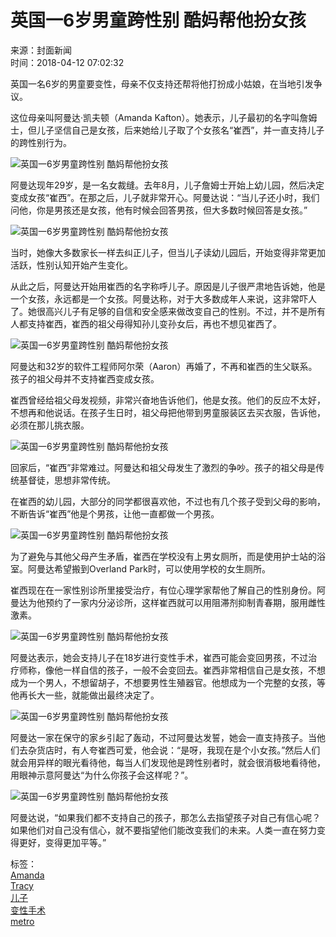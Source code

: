 # 英国一6岁男童跨性别 酷妈帮他扮女孩

来源：封面新闻  
时间：2018-04-12 07:02:32

英国一名6岁的男童要变性，母亲不仅支持还帮将他打扮成小姑娘，在当地引发争议。

这位母亲叫阿曼达·凯夫顿（Amanda Kafton）。她表示，儿子最初的名字叫詹姆士，但儿子坚信自己是女孩，后来她给儿子取了个女孩名“崔西”，并一直支持儿子的跨性别行为。

![英国一6岁男童跨性别 酷妈帮他扮女孩](../../img/attachement/jpg/site1/20180412/509a4c0488e71c38d8ea3e.jpg)

阿曼达现年29岁，是一名女裁缝。去年8月，儿子詹姆士开始上幼儿园，然后决定变成女孩“崔西”。在那之后，儿子就非常开心。阿曼达说：“当儿子还小时，我们问他，你是男孩还是女孩，他有时候会回答男孩，但大多数时候回答是女孩。”

![英国一6岁男童跨性别 酷妈帮他扮女孩](../../img/attachement/jpg/site1/20180412/509a4c0488e71c38d8f646.jpg)

当时，她像大多数家长一样去纠正儿子，但当儿子读幼儿园后，开始变得非常更加活跃，性别认知开始产生变化。

从此之后，阿曼达开始用崔西的名字称呼儿子。原因是儿子很严肃地告诉她，他是一个女孩，永远都是一个女孩。阿曼达称，对于大多数成年人来说，这非常吓人了。她很高兴儿子有足够的自信和安全感来做改变自己的性别。不过，并不是所有人都支持崔西，崔西的祖父母得知孙儿变孙女后，再也不想见崔西了。

![英国一6岁男童跨性别 酷妈帮他扮女孩](../../img/attachement/jpg/site1/20180412/509a4c0488e71c38d9a822.jpg)

阿曼达和32岁的软件工程师阿尔荣（Aaron）再婚了，不再和崔西的生父联系。孩子的祖父母并不支持崔西变成女孩。

崔西曾经给祖父母发视频，非常兴奋地告诉他们，他是女孩。他们的反应不太好，不想再和他说话。在孩子生日时，祖父母把他带到男童服装区去买衣服，告诉他，必须在那儿挑衣服。

![英国一6岁男童跨性别 酷妈帮他扮女孩](../../img/attachement/jpg/site1/20180412/509a4c0488e71c38d90a53.jpg)

回家后，“崔西”非常难过。阿曼达和祖父母发生了激烈的争吵。孩子的祖父母是传统基督徒，思想非常传统。

在崔西的幼儿园，大部分的同学都很喜欢他，不过也有几个孩子受到父母的影响，不断告诉“崔西”他是个男孩，让他一直都做一个男孩。

![英国一6岁男童跨性别 酷妈帮他扮女孩](../../img/attachement/jpg/site1/20180412/509a4c0488e71c38d91359.jpg)

为了避免与其他父母产生矛盾，崔西在学校没有上男女厕所，而是使用护士站的浴室。阿曼达希望搬到Overland Park时，可以使用学校的女生厕所。

崔西现在在一家性别诊所里接受治疗，有位心理学家帮他了解自己的性别身份。阿曼达为他预约了一家内分泌诊所，这样崔西就可以用阻滞剂抑制青春期，服用雌性激素。

![英国一6岁男童跨性别 酷妈帮他扮女孩](../../img/attachement/jpg/site1/20180412/509a4c0488e71c38d91b5d.jpg)

阿曼达表示，她会支持儿子在18岁进行变性手术，崔西可能会变回男孩，不过治疗师称，像他一样自信的孩子，一般不会变回去。崔西非常相信自己是女孩，不想成为一个男人，不想留胡子，不想要男性生殖器官。他想成为一个完整的女孩，等他再长大一些，就能做出最终决定了。

![英国一6岁男童跨性别 酷妈帮他扮女孩](../../img/attachement/jpg/site1/20180412/509a4c0488e71c38d92460.jpg)

阿曼达一家在保守的家乡引起了轰动，不过阿曼达发誓，她会一直支持孩子。当他们去杂货店时，有人夸崔西可爱，他会说：“是呀，我现在是个小女孩。”然后人们就会用异样的眼光看待他，每当人们发现他是跨性别者时，就会很消极地看待他，用眼神示意阿曼达“为什么你孩子会这样呢？”。

![英国一6岁男童跨性别 酷妈帮他扮女孩](../../img/attachement/jpg/site1/20180412/509a4c0488e71c38d92f62.jpg)

阿曼达说，“如果我们都不支持自己的孩子，那怎么去指望孩子对自己有信心呢？如果他们对自己没有信心，就不要指望他们能改变我们的未来。人类一直在努力变得更好，变得更加平等。”

标签：  
[Amanda](http://search.chinadaily.com.cn/searchen.jsp?searchText=Amanda)  
[Tracy](http://search.chinadaily.com.cn/searchen.jsp?searchText=Tracy)  
[儿子](http://search.chinadaily.com.cn/searchcn.jsp?searchText=%E5%84%BF%E5%AD%90)  
[变性手术](http://search.chinadaily.com.cn/searchcn.jsp?searchText=%E5%8F%98%E6%80%A7%E6%89%8B%E6%9C%AF)  
[metro](http://search.chinadaily.com.cn/searchen.jsp?searchText=metro)
<!-- tcd_original_link http://world.chinadaily.com.cn/2018-04/12/content_36016117.htm -->
